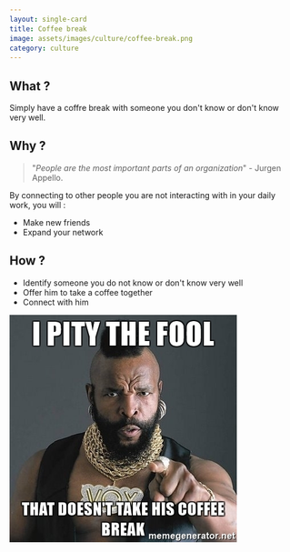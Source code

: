 ```yaml
---
layout: single-card
title: Coffee break
image: assets/images/culture/coffee-break.png
category: culture
---
```



## What ?
Simply have a coffre break with someone you don't know or don't know very well.

## Why ?
>"*People are the most important parts of an organization*" - Jurgen Appello.

By connecting to other people you are not interacting with in your daily work, you will :
* Make new friends
* Expand your network

## How ?
* Identify someone you do not know or don't know very well
* Offer him to take a coffee together
* Connect with him

![Coffee break](assets/images/coffee-break1.jpg)  
